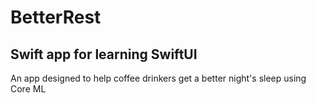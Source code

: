 # BetterRest

## Swift app for learning SwiftUI

An app designed to help coffee drinkers get a better night's sleep using Core ML
